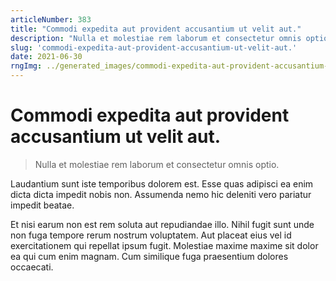 ```yaml
---
articleNumber: 383
title: "Commodi expedita aut provident accusantium ut velit aut."
description: "Nulla et molestiae rem laborum et consectetur omnis optio."
slug: 'commodi-expedita-aut-provident-accusantium-ut-velit-aut.'
date: 2021-06-30
rngImg: ../generated_images/commodi-expedita-aut-provident-accusantium-ut-velit-aut..jpg
---
```


# Commodi expedita aut provident accusantium ut velit aut.

> Nulla et molestiae rem laborum et consectetur omnis optio.

Laudantium sunt iste temporibus dolorem est. Esse quas adipisci ea enim dicta dicta impedit nobis non. Assumenda nemo hic deleniti vero pariatur impedit beatae.
 Et nisi earum non est rem soluta aut repudiandae illo. Nihil fugit sunt unde non fuga tempore rerum nostrum voluptatem. Aut placeat eius vel id exercitationem qui repellat ipsum fugit. Molestiae maxime maxime sit dolor ea qui cum enim magnam. Cum similique fuga praesentium dolores occaecati.
